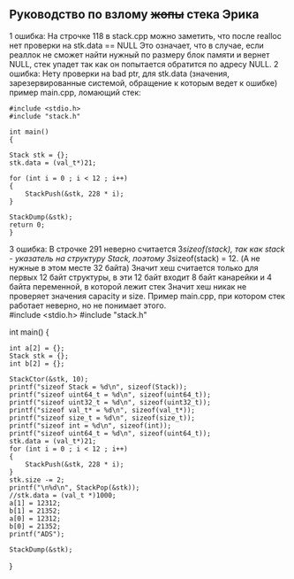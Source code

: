 **Руководство по взлому ~~жопы~~ стека Эрика**
-----------------------------------------
1 ошибка: 
	На строчке 118 в stack.cpp можно заметить, что после realloc нет проверки на stk.data == NULL
	Это означает, что в случае, если реаллок не сможет найти нужный по размеру блок памяти и вернет NULL, стек упадет
	так как он попытается обратится по адресу NULL. 
2 ошибка:
	Нету проверки на bad ptr, для stk.data (значения, зарезервированные системой, обращение к которым ведет к ошибке)
	пример main.cpp, ломающий стек:

 	#include <stdio.h>
	#include "stack.h"

	int main()
	{

	Stack stk = {};	
	stk.data = (val_t*)21;

	for (int i = 0 ; i < 12 ; i++)
	{
		StackPush(&stk, 228 * i);
	}

	StackDump(&stk);
	return 0;
	}
3 ошибка: 
	В строчке 291 неверно считается 3*sizeof(stack), так как stack - указатель на структуру Stack, поэтому 3*sizeof(stack) = 12. (А не нужные в этом месте 32 байта)
	Значит хеш считается только для первых 12 байт структуры, в эти 12 байт входит 8 байт канарейки и 4 байта переменной, в которой лежит стек
	Значит хеш никак не проверяет значения capacity и size. Пример main.cpp, при котором стек работает неверно, но не понимает этого.  
#include <stdio.h>
#include "stack.h"

int main()
{
	
	int a[2] = {};
	Stack stk = {};
	int b[2] = {};
		
	StackCtor(&stk, 10);
	printf("sizeof Stack = %d\n", sizeof(Stack));
	printf("sizeof uint64_t = %d\n", sizeof(uint64_t));
	printf("sizeof uint32_t = %d\n", sizeof(uint32_t));
	printf("sizeof val_t* = %d\n", sizeof(val_t*));
	printf("sizeof size_t = %d\n", sizeof(size_t));
	printf("sizeof int = %d\n", sizeof(int));
	printf("sizeof uint64_t = %d\n", sizeof(uint64_t));
	stk.data = (val_t*)21;
	for (int i = 0 ; i < 12 ; i++)
	{
		StackPush(&stk, 228 * i);
	}
	stk.size -= 2; 
	printf("\n%d\n", StackPop(&stk));
	//stk.data = (val_t *)1000;
	a[1] = 12312;
	b[1] = 21352;
	a[0] = 12312;
	b[0] = 21352;
	printf("ADS");

	StackDump(&stk);
}
